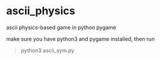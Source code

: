 # ascii_physics
ascii physics-based game in python pygame

make sure you have python3 and pygame installed, then run 

> python3 ascii_sym.py
